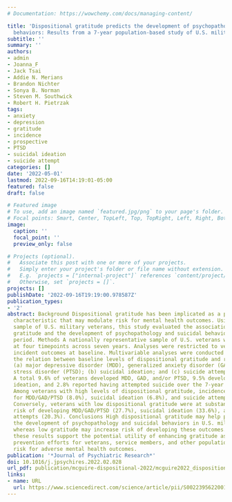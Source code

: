 ```yaml
---
# Documentation: https://wowchemy.com/docs/managing-content/

title: 'Dispositional gratitude predicts the development of psychopathology and suicidal
  behaviors: Results from a 7-year population-based study of U.S. military veterans'
subtitle: ''
summary: ''
authors:
- admin
- Joanna_F
- Jack Tsai
- Addie N. Merians
- Brandon Nichter
- Sonya B. Norman
- Steven M. Southwick
- Robert H. Pietrzak
tags:
- anxiety
- depression
- gratitude
- incidence
- prospective
- PTSD
- suicidal ideation
- suicide attempt
categories: []
date: '2022-05-01'
lastmod: 2022-09-16T14:19:01-05:00
featured: false
draft: false

# Featured image
# To use, add an image named `featured.jpg/png` to your page's folder.
# Focal points: Smart, Center, TopLeft, Top, TopRight, Left, Right, BottomLeft, Bottom, BottomRight.
image:
  caption: ''
  focal_point: ''
  preview_only: false

# Projects (optional).
#   Associate this post with one or more of your projects.
#   Simply enter your project's folder or file name without extension.
#   E.g. `projects = ["internal-project"]` references `content/project/deep-learning/index.md`.
#   Otherwise, set `projects = []`.
projects: []
publishDate: '2022-09-16T19:19:00.978587Z'
publication_types:
- '2'
abstract: Background Dispositional gratitude has been implicated as a psychological
  characteristic that may modulate risk for mental health outcomes. Using a population-based
  sample of U.S. military veterans, this study evaluated the association between dispositional
  gratitude and the development of psychopathology and suicidal behaviors over a 7-year
  period. Methods A nationally representative sample of U.S. veterans was surveyed
  at four timepoints across seven years. Analyses were restricted to veterans without
  incident outcomes at baseline. Multivariable analyses were conducted to examine
  the relation between baseline levels of dispositional gratitude and risk of developing
  (a) major depressive disorder (MDD), generalized anxiety disorder (GAD), or posttraumatic
  stress disorder (PTSD); (b) suicidal ideation; and (c) suicide attempts. Results
  A total 9.6% of veterans developed MDD, GAD, and/or PTSD, 9.5% developed suicidal
  ideation, and 2.8% reported having attempted suicide over the 7-year follow-up period.
  Among veterans with high levels of dispositional gratitude, incidence was lower
  for MDD/GAD/PTSD (8.0%), suicidal ideation (6.8%), and suicide attempts (1.5%).
  Conversely, veterans with low dispositional gratitude were at substantially higher
  risk of developing MDD/GAD/PTSD (27.7%), suicidal ideation (33.6%), and suicide
  attempts (20.3%). Conclusions High dispositional gratitude may help protect against
  the development of psychopathology and suicidal behaviors in U.S. military veterans,
  whereas low gratitude may increase risk of developing these outcomes. Collectively,
  these results support the potential utility of enhancing gratitude as part of primary
  prevention efforts for veterans, service members, and other populations at heightened
  risk for adverse mental health outcomes.
publication: '*Journal of Psychiatric Research*'
doi: 10.1016/j.jpsychires.2022.02.028
url_pdf: publication/mcguire-dispositional-2022/mcguire2022_dispositional.pdf
links:
- name: URL
  url: https://www.sciencedirect.com/science/article/pii/S0022395622001108
---
```

